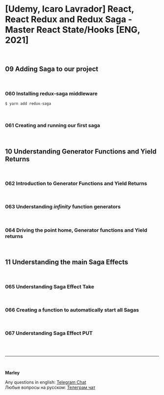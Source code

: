 # [Udemy, Icaro Lavrador] React, React Redux and Redux Saga - Master React State/Hooks [ENG, 2021]

<br/>

## 09 Adding Saga to our project

<br/>

### 060 Installing redux-saga middleware

    $ yarn add redux-saga

<br/>

### 061 Creating and running our first saga

<br/>

## 10 Understanding Generator Functions and Yield Returns

<br/>

### 062 Introduction to Generator Functions and Yield Returns

<br/>

### 063 Understanding _infinity_ function generators

<br/>

### 064 Driving the point home, Generator functions and Yield returns

<br/>

## 11 Understanding the main Saga Effects

<br/>

### 065 Understanding Saga Effect Take

<br/>

### 066 Creating a function to automatically start all Sagas

<br/>

### 067 Understanding Saga Effect PUT

<br/><br/>

---

<br/>

**Marley**

Any questions in english: <a href="https://jsdev.org/chat/">Telegram Chat</a>  
Любые вопросы на русском: <a href="https://jsdev.ru/chat/">Телеграм чат</a>

